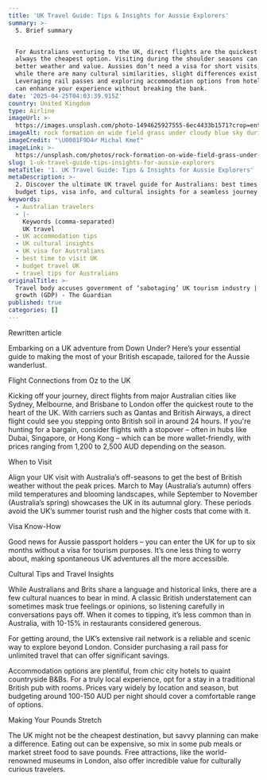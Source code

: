 ```yaml
---
title: 'UK Travel Guide: Tips & Insights for Aussie Explorers'
summary: >-
  5. Brief summary


  For Australians venturing to the UK, direct flights are the quickest but not
  always the cheapest option. Visiting during the shoulder seasons can offer
  better weather and value. Aussies don’t need a visa for short visits, and
  while there are many cultural similarities, slight differences exist.
  Leveraging rail passes and exploring accommodation options from hotels to B&Bs
  can enhance your experience without breaking the bank.
date: '2025-04-25T04:03:39.915Z'
country: United Kingdom
type: Airline
imageUrl: >-
  https://images.unsplash.com/photo-1494625927555-6ec4433b1571?crop=entropy&cs=tinysrgb&fit=max&fm=jpg&ixid=M3w3Mzk5OTB8MHwxfHNlYXJjaHwxfHw2LiUyMFByaW1hcnklMjBkZXN0aW5hdGlvbiUyMGNvdW50cnklMEElMEFVbml0ZWQlMjBLaW5nZG9tJTIwNy4lMjBUeXBlJTIwb2YlMjB0cmF2ZWwlMEElMEFDdWx0dXJlJTJDJTIwQnVkZ2V0JTJDJTIwQWR2ZW50dXJlJTIwdHJhdmVsJTIwbGFuZHNjYXBlfGVufDB8MHx8fDE3NDU1NTM4MTl8MA&ixlib=rb-4.0.3&q=80&w=1080
imageAlt: rock formation on wide field grass under cloudy blue sky during daytime
imageCredit: "\U0001F9D4‍♂️ Michal Kmeť"
imageLink: >-
  https://unsplash.com/photos/rock-formation-on-wide-field-grass-under-cloudy-blue-sky-during-daytime-M9O6GRrEEDY
slug: 1-uk-travel-guide-tips-insights-for-aussie-explorers
metaTitle: '1. UK Travel Guide: Tips & Insights for Aussie Explorers'
metaDescription: >-
  2. Discover the ultimate UK travel guide for Australians: best times to visit,
  budget tips, visa info, and cultural insights for a seamless journey.
keywords:
  - Australian travelers
  - |-
    Keywords (comma-separated)
    UK travel
  - UK accommodation tips
  - UK cultural insights
  - UK visa for Australians
  - best time to visit UK
  - budget travel UK
  - travel tips for Australians
originalTitle: >-
  Travel body accuses government of ‘sabotaging’ UK tourism industry | Economic
  growth (GDP) - The Guardian
published: true
categories: []
---
```

Rewritten article

Embarking on a UK adventure from Down Under? Here’s your essential guide to making the most of your British escapade, tailored for the Aussie wanderlust.

Flight Connections from Oz to the UK

Kicking off your journey, direct flights from major Australian cities like Sydney, Melbourne, and Brisbane to London offer the quickest route to the heart of the UK. With carriers such as Qantas and British Airways, a direct flight could see you stepping onto British soil in around 24 hours. If you're hunting for a bargain, consider flights with a stopover – often in hubs like Dubai, Singapore, or Hong Kong – which can be more wallet-friendly, with prices ranging from 1,200 to 2,500 AUD depending on the season.

When to Visit

Align your UK visit with Australia’s off-seasons to get the best of British weather without the peak prices. March to May (Australia’s autumn) offers mild temperatures and blooming landscapes, while September to November (Australia’s spring) showcases the UK in its autumnal glory. These periods avoid the UK’s summer tourist rush and the higher costs that come with it.

Visa Know-How

Good news for Aussie passport holders – you can enter the UK for up to six months without a visa for tourism purposes. It’s one less thing to worry about, making spontaneous UK adventures all the more accessible.

Cultural Tips and Travel Insights

While Australians and Brits share a language and historical links, there are a few cultural nuances to bear in mind. A classic British understatement can sometimes mask true feelings or opinions, so listening carefully in conversations pays off. When it comes to tipping, it’s less common than in Australia, with 10-15% in restaurants considered generous.

For getting around, the UK’s extensive rail network is a reliable and scenic way to explore beyond London. Consider purchasing a rail pass for unlimited travel that can offer significant savings. 

Accommodation options are plentiful, from chic city hotels to quaint countryside B&Bs. For a truly local experience, opt for a stay in a traditional British pub with rooms. Prices vary widely by location and season, but budgeting around 100-150 AUD per night should cover a comfortable range of options.

Making Your Pounds Stretch

The UK might not be the cheapest destination, but savvy planning can make a difference. Eating out can be expensive, so mix in some pub meals or market street food to save pounds. Free attractions, like the world-renowned museums in London, also offer incredible value for culturally curious travelers.
